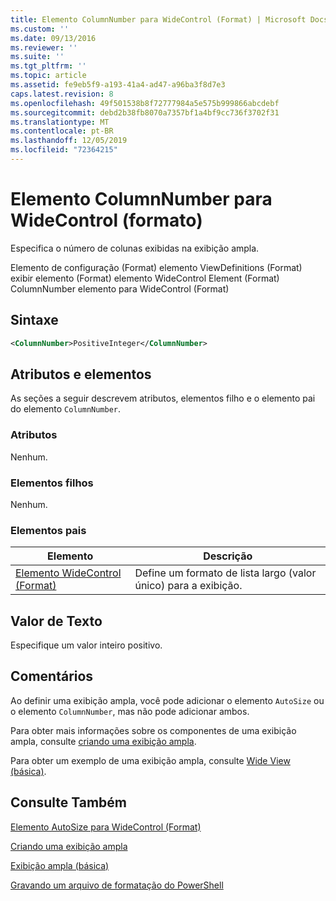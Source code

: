 ```yaml
---
title: Elemento ColumnNumber para WideControl (Format) | Microsoft Docs
ms.custom: ''
ms.date: 09/13/2016
ms.reviewer: ''
ms.suite: ''
ms.tgt_pltfrm: ''
ms.topic: article
ms.assetid: fe9eb5f9-a193-41a4-ad47-a96ba3f8d7e3
caps.latest.revision: 8
ms.openlocfilehash: 49f501538b8f72777984a5e575b999866abcdebf
ms.sourcegitcommit: debd2b38fb8070a7357bf1a4bf9cc736f3702f31
ms.translationtype: MT
ms.contentlocale: pt-BR
ms.lasthandoff: 12/05/2019
ms.locfileid: "72364215"
---
```

# <a name="columnnumber-element-for-widecontrol-format"></a>Elemento ColumnNumber para WideControl (formato)

Especifica o número de colunas exibidas na exibição ampla.

Elemento de configuração (Format) elemento ViewDefinitions (Format) exibir elemento (Format) elemento WideControl Element (Format) ColumnNumber elemento para WideControl (Format)

## <a name="syntax"></a>Sintaxe

```xml
<ColumnNumber>PositiveInteger</ColumnNumber>
```

## <a name="attributes-and-elements"></a>Atributos e elementos

As seções a seguir descrevem atributos, elementos filho e o elemento pai do elemento `ColumnNumber`.

### <a name="attributes"></a>Atributos

Nenhum.

### <a name="child-elements"></a>Elementos filhos

Nenhum.

### <a name="parent-elements"></a>Elementos pais

|Elemento|Descrição|
|-------------|-----------------|
|[Elemento WideControl (Format)](./widecontrol-element-format.md)|Define um formato de lista largo (valor único) para a exibição.|

## <a name="text-value"></a>Valor de Texto

Especifique um valor inteiro positivo.

## <a name="remarks"></a>Comentários

Ao definir uma exibição ampla, você pode adicionar o elemento `AutoSize` ou o elemento `ColumnNumber`, mas não pode adicionar ambos.

Para obter mais informações sobre os componentes de uma exibição ampla, consulte [criando uma exibição ampla](./creating-a-wide-view.md).

Para obter um exemplo de uma exibição ampla, consulte [Wide View (básica)](./wide-view-basic.md).

## <a name="see-also"></a>Consulte Também

[Elemento AutoSize para WideControl (Format)](./autosize-element-for-widecontrol-format.md)

[Criando uma exibição ampla](./creating-a-wide-view.md)

[Exibição ampla (básica)](./wide-view-basic.md)

[Gravando um arquivo de formatação do PowerShell](./writing-a-powershell-formatting-file.md)
